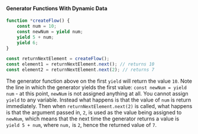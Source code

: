 #### Generator Functions With Dynamic Data
```js
function *createFlow() {
    const num = 10;
    const newNum = yield num;
    yield 5 + num;
    yield 6;
}

const returnNextElement = createFlow();
const element1 = returnNextElement.next(); // returns 10
const element2 = returnNextElement.next(2); // returns 7
```

The generator function above on the first `yield` will return the value `10`.  Note the line in which the generator yields the first value: `const newNum = yield num` - at this point, `newNum` is not assigned anything at all. You cannot assign `yield` to any variable. Instead what happens is that the value of `num` is return immediately. Then when `returnNextElement.next(2)` is called, what happens is that the argument passed in, `2`, is used as the value being assigned to `newNum`, which means that the next time the generator returns a value is `yield 5 + num`, where `num,` is `2`, hence the returned value of `7`.